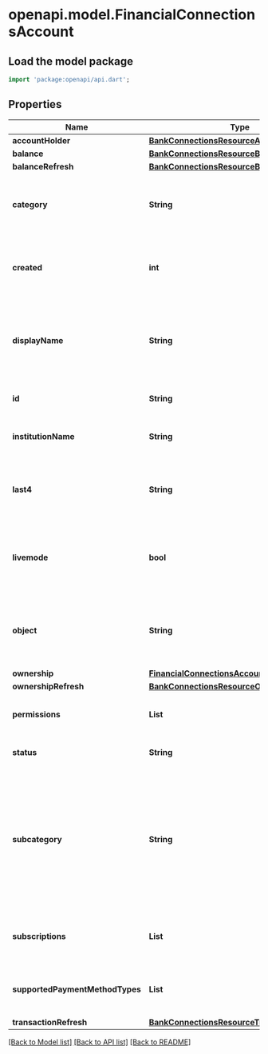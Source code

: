 # openapi.model.FinancialConnectionsAccount

## Load the model package
```dart
import 'package:openapi/api.dart';
```

## Properties
Name | Type | Description | Notes
------------ | ------------- | ------------- | -------------
**accountHolder** | [**BankConnectionsResourceAccountholder**](BankConnectionsResourceAccountholder.md) |  | [optional] 
**balance** | [**BankConnectionsResourceBalance**](BankConnectionsResourceBalance.md) |  | [optional] 
**balanceRefresh** | [**BankConnectionsResourceBalanceRefresh**](BankConnectionsResourceBalanceRefresh.md) |  | [optional] 
**category** | **String** | The type of the account. Account category is further divided in `subcategory`. | 
**created** | **int** | Time at which the object was created. Measured in seconds since the Unix epoch. | 
**displayName** | **String** | A human-readable name that has been assigned to this account, either by the account holder or by the institution. | [optional] 
**id** | **String** | Unique identifier for the object. | 
**institutionName** | **String** | The name of the institution that holds this account. | 
**last4** | **String** | The last 4 digits of the account number. If present, this will be 4 numeric characters. | [optional] 
**livemode** | **bool** | Has the value `true` if the object exists in live mode or the value `false` if the object exists in test mode. | 
**object** | **String** | String representing the object's type. Objects of the same type share the same value. | 
**ownership** | [**FinancialConnectionsAccountOwnership**](FinancialConnectionsAccountOwnership.md) |  | [optional] 
**ownershipRefresh** | [**BankConnectionsResourceOwnershipRefresh**](BankConnectionsResourceOwnershipRefresh.md) |  | [optional] 
**permissions** | **List<String>** | The list of permissions granted by this account. | [optional] [default to const []]
**status** | **String** | The status of the link to the account. | 
**subcategory** | **String** | If `category` is `cash`, one of:   - `checking`  - `savings`  - `other`  If `category` is `credit`, one of:   - `mortgage`  - `line_of_credit`  - `credit_card`  - `other`  If `category` is `investment` or `other`, this will be `other`. | 
**subscriptions** | **List<String>** | The list of data refresh subscriptions requested on this account. | [optional] [default to const []]
**supportedPaymentMethodTypes** | **List<String>** | The [PaymentMethod type](https://stripe.com/docs/api/payment_methods/object#payment_method_object-type)(s) that can be created from this account. | [default to const []]
**transactionRefresh** | [**BankConnectionsResourceTransactionRefresh**](BankConnectionsResourceTransactionRefresh.md) |  | [optional] 

[[Back to Model list]](../README.md#documentation-for-models) [[Back to API list]](../README.md#documentation-for-api-endpoints) [[Back to README]](../README.md)


